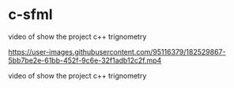 # c-sfml
video of show the project c++ trignometry


https://user-images.githubusercontent.com/95116379/182529867-5bb7be2e-61bb-452f-9c6e-32f1adb12c2f.mp4



video of show the project c++ trignometry
